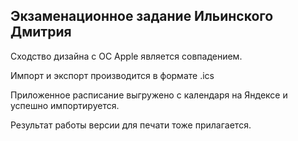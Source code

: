 ## Экзаменационное задание Ильинского Дмитрия

Сходство дизайна с ОС Apple является совпадением.

Импорт и экспорт производится в формате .ics

Приложенное расписание выгружено с календаря на Яндексе и успешно импортируется.

Результат работы версии для печати тоже прилагается.